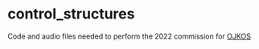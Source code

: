 # control_structures
Code and audio files needed to perform the 2022 commission for [OJKOS](https://www.ojkos.no/)
